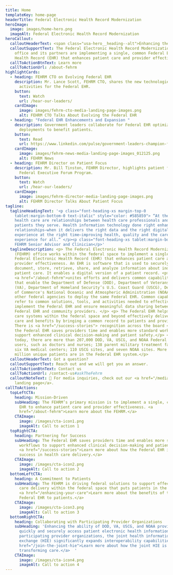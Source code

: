 ```yaml
---
title: Home
templateKey: home-page
headerTitle: Federal Electronic Health Record Modernization
heroImage:
  image: images/home-hero.png
  imageAlt: Federal Electronic Health Record Modernization
heroCallout:
  calloutHeaderText: <span class="usa-hero__heading--alt">Enhancing the Care Experience</span>
  calloutSupportText: The Federal Electronic Health Record Modernization (FEHRM)
    office and its partners are implementing a single, common Federal Electronic
    Health Record (EHR) that enhances patient care and provider effectiveness.
  callToActionBtnText: Learn more
  callToActionUrl: /about-fehrm
highlightCards:
  - heading: FEHRM CTO on Evolving Federal EHR
    description: Mr. Lance Scott, FEHRM CTO, shares the new technologies and latest
      activities for the Federal EHR.
    button:
      text: Watch
      url: /hear-our-leaders/
    cardImage:
      image: images/fehrm-cto-media-landing-page-images.png
      alt: FEHRM CTO Talks About Evolving the Federal EHR
  - heading: "Federal EHR Enhancements and Expansion "
    description: Government leaders collaborate for Federal EHR optimization and
      deployments to benefit patients.
    button:
      text: Read
      url: https://www.linkedin.com/pulse/government-leaders-champion-federal-ehr-enhancements-expansion-uu81e/?trackingId=XiEVg9Vb1QGgrwGbboQ0Ig%3D%3D
    cardImage:
      image: images/fehrm-news-media-landing-page-images_012125.png
      alt: FEHRM News
  - heading: FEHRM Director on Patient Focus
    description: Mr. Bill Tinston, FEHRM Director, highlights patient focus on the
      Federal Executive Forum Program.
    button:
      text: Watch
      url: /hear-our-leaders/
    cardImage:
      image: images/fehrm-director-media-landing-page-images.png
      alt: FEHRM Director Talks About Patient Focus
tagline:
  taglineHeadingText: '<p class="font-heading-xs margin-top-0
    tablet:margin-bottom-0 text-italic" style="color: #585859"> “At the heart of
    health care are relationships between health care professionals and the
    patients they serve. Health information technology done right enhances those
    relationships—when it delivers the right data and the right digital
    experience at the right time—improving health, quality and the care
    experience for all.” </p><p class="font-heading-xs tablet:margin-bottom-0">–
    FEHRM Senior Advisor and Clinician</p>'
  taglineDescription: <p> The Federal Electronic Health Record Modernization
    (FEHRM) office works within the federal space to implement a single, common
    Federal Electronic Health Record (EHR) that enhances patient care and
    provider effectiveness. An EHR is software that is used to securely
    document, store, retrieve, share, and analyze information about individual
    patient care. It enables a digital version of a patient record. <p>The FEHRM
    <a href="/about-fehrm">unites efforts and delivers common capabilities</a>
    that enable the Department of Defense (DOD), Department of Veterans Affairs
    (VA), Department of Homeland Security’s U.S. Coast Guard (USCG), Department
    of Commerce's National Oceanic and Atmospheric Administration (NOAA), and
    other federal agencies to deploy the same Federal EHR. Common capabilities
    refer to common solutions, tools, and activities needed to effectively
    implement the Federal EHR and ensure meaningful data sharing between the
    Federal EHR and community providers. </p> <p> The Federal EHR helps health
    care systems within the federal space and beyond effectively deliver health
    care and benefits by bringing a common record to patients and providers.
    There is <a href="/success-stories"> recognition across the board </a> that
    the Federal EHR saves providers time and enables more standard workflows to
    support enhanced clinical decision-making and patient safety.</p> <p>As of
    today, there are more than 207,000 DOD, VA, USCG, and NOAA Federal EHR
    users, such as doctors and nurses; 138 parent military treatment facilities;
    six VA medical centers; 110 USCG sites, and seven NOAA sites. More than 8.5
    million unique patients are in the Federal EHR system.</p>
  calloutHeaderText: Got a question?
  calloutSupportText: Reach out and we will get you an answer.
  callToActionBtnText: Contact us
  callToActionUrl: /contact-us#askTheFehrm
  calloutNoteText: 📰 For media inquiries, check out our <a href="/media">Media
    landing page</a>.
callToActions:
  topLeftCTA:
    heading: Mission-Driven
    subHeading: The FEHRM’s primary mission is to implement a single, common Federal
      EHR to enhance patient care and provider effectiveness. <a
      href="/about-fehrm">Learn more about the FEHRM.</a>
    CTAImage:
      image: /images/cta-icon1.png
      imageAlt: Call to action 1
  topRightCTA:
    heading: Partnering for Success
    subHeading: The Federal EHR saves providers time and enables more standard
      workflows to support enhanced clinical decision-making and patient safety.
      <a href="/success-stories">Learn more about how the Federal EHR is driving
      success in health care delivery.</a>
    CTAImage:
      image: /images/cta-icon2.png
      imageAlt: Call to action 2
  bottomLeftCTA:
    heading: A Commitment to Patients
    subHeading: The FEHRM is driving federal solutions to support effective health
      care delivery within the federal space that puts patients in the center.
      <a href="/enhancing-your-care">Learn more about the benefits of the
      Federal EHR to patients.</a>
    CTAImage:
      image: /images/cta-icon3.png
      imageAlt: Call to action 3
  bottomRightCTA:
    heading: Collaborating with Participating Provider Organizations
    subHeading: 'Enhancing the ability of DOD, VA, USCG, and NOAA providers to
      quickly and securely access patient electronic health information from
      participating provider organizations, the joint health information
      exchange (HIE) significantly expands interoperability capabilities. <a
      href="/join-the-joint-hie">Learn more about how the joint HIE is
      transforming care.</a>  '
    CTAImage:
      image: /images/cta-icon4.png
      imageAlt: Call to action 4
---
```

